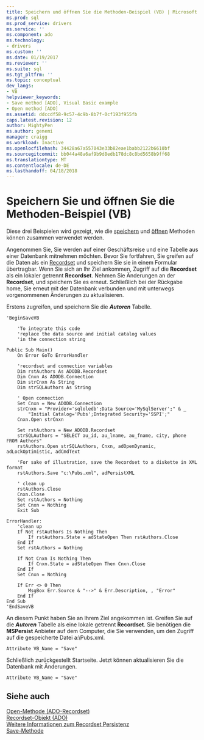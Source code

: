 ```yaml
---
title: Speichern und öffnen Sie die Methoden-Beispiel (VB) | Microsoft Docs
ms.prod: sql
ms.prod_service: drivers
ms.service: ''
ms.component: ado
ms.technology:
- drivers
ms.custom: ''
ms.date: 01/19/2017
ms.reviewer: ''
ms.suite: sql
ms.tgt_pltfrm: ''
ms.topic: conceptual
dev_langs:
- VB
helpviewer_keywords:
- Save method [ADO], Visual Basic example
- Open method [ADO]
ms.assetid: ddccdf58-9c57-4c9b-8b7f-0cf193f955fb
caps.latest.revision: 12
author: MightyPen
ms.author: genemi
manager: craigg
ms.workload: Inactive
ms.openlocfilehash: 34428a67a557043e33b82eae1babb2122b6610bf
ms.sourcegitcommit: bb044a48a6af9b9d8edb178dc8c8bd5658b9ff68
ms.translationtype: MT
ms.contentlocale: de-DE
ms.lasthandoff: 04/18/2018
---
```

# <a name="save-and-open-methods-example-vb"></a>Speichern Sie und öffnen Sie die Methoden-Beispiel (VB)
Diese drei Beispielen wird gezeigt, wie die [speichern](../../../ado/reference/ado-api/save-method.md) und [öffnen](../../../ado/reference/ado-api/open-method-ado-recordset.md) Methoden können zusammen verwendet werden.  
  
 Angenommen Sie, Sie werden auf einer Geschäftsreise und eine Tabelle aus einer Datenbank mitnehmen möchten. Bevor Sie fortfahren, Sie greifen auf die Daten als ein [Recordset](../../../ado/reference/ado-api/recordset-object-ado.md) und speichern Sie sie in einem Formular übertragbar. Wenn Sie sich an Ihr Ziel ankommen, Zugriff auf die **Recordset** als ein lokaler getrennt **Recordset**. Nehmen Sie Änderungen an der **Recordset**, und speichern Sie es erneut. Schließlich bei der Rückgabe home, Sie erneut mit der Datenbank verbunden und mit unterwegs vorgenommenen Änderungen zu aktualisieren.  
  
 Erstens zugreifen, und speichern Sie die ***Autoren*** Tabelle.  
  
```  
'BeginSaveVB  
  
    'To integrate this code  
    'replace the data source and initial catalog values  
    'in the connection string  
  
Public Sub Main()  
    On Error GoTo ErrorHandler  
  
    'recordset and connection variables  
    Dim rstAuthors As ADODB.Recordset  
    Dim Cnxn As ADODB.Connection  
    Dim strCnxn As String  
    Dim strSQLAuthors As String  
  
    ' Open connection  
    Set Cnxn = New ADODB.Connection  
    strCnxn = "Provider='sqloledb';Data Source='MySqlServer';" & _  
        "Initial Catalog='Pubs';Integrated Security='SSPI';"  
    Cnxn.Open strCnxn  
  
    Set rstAuthors = New ADODB.Recordset  
    strSQLAuthors = "SELECT au_id, au_lname, au_fname, city, phone FROM Authors"  
    rstAuthors.Open strSQLAuthors, Cnxn, adOpenDynamic, adLockOptimistic, adCmdText  
  
    'For sake of illustration, save the Recordset to a diskette in XML format  
    rstAuthors.Save "c:\Pubs.xml", adPersistXML  
  
    ' clean up  
    rstAuthors.Close  
    Cnxn.Close  
    Set rstAuthors = Nothing  
    Set Cnxn = Nothing  
    Exit Sub  
  
ErrorHandler:  
    'clean up  
    If Not rstAuthors Is Nothing Then  
        If rstAuthors.State = adStateOpen Then rstAuthors.Close  
    End If  
    Set rstAuthors = Nothing  
  
    If Not Cnxn Is Nothing Then  
        If Cnxn.State = adStateOpen Then Cnxn.Close  
    End If  
    Set Cnxn = Nothing  
  
    If Err <> 0 Then  
        MsgBox Err.Source & "-->" & Err.Description, , "Error"  
    End If  
End Sub  
'EndSaveVB  
```  
  
 An diesem Punkt haben Sie an Ihrem Ziel angekommen ist. Greifen Sie auf die ***Autoren*** Tabelle als eine lokale getrennt **Recordset**. Sie benötigen die **MSPersist** Anbieter auf dem Computer, die Sie verwenden, um den Zugriff auf die gespeicherte Datei a:\Pubs.xml.  
  
```  
Attribute VB_Name = "Save"  
```  
  
 Schließlich zurückgestellt Startseite. Jetzt können aktualisieren Sie die Datenbank mit Änderungen.  
  
```  
Attribute VB_Name = "Save"  
```  
  
## <a name="see-also"></a>Siehe auch  
 [Open-Methode (ADO-Recordset)](../../../ado/reference/ado-api/open-method-ado-recordset.md)   
 [Recordset-Objekt (ADO)](../../../ado/reference/ado-api/recordset-object-ado.md)   
 [Weitere Informationen zum Recordset Persistenz](../../../ado/guide/data/more-about-recordset-persistence.md)   
 [Save-Methode](../../../ado/reference/ado-api/save-method.md)
